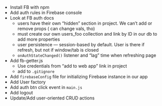 + Install FB with npm
+ Add auth rules in Firebase console
+ Look at FB auth docs
    + users have their own “hidden” section in project. We can’t add or remove props ( can change vals, tho)
    + must create our own users_foo collection and link by ID in our db to add more properties
    + user persistence — session-based by default. User is there if refresh, but not if window/tab is closed
    + `onAuthStateChanged()` listener and “lag” time when refreshing page
+ Add fb-getter.js
  + Use credentials from “add to web app” link in project
  + add to `.gitignore`
+ Add `firebaseConfig` file for initializing Firebase instance in our app
+ Add User factory
+ Add auth btn click event in `main.js`
+ Add logout
+ Update/Add user-oriented CRUD actions
